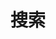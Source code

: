 ---
title: "搜索" # in any language you want
layout: "search" # is necessary
# url: "/archive"
# description: "Description for Search"
summary: "search"
placeholder: "输入以搜索"
---